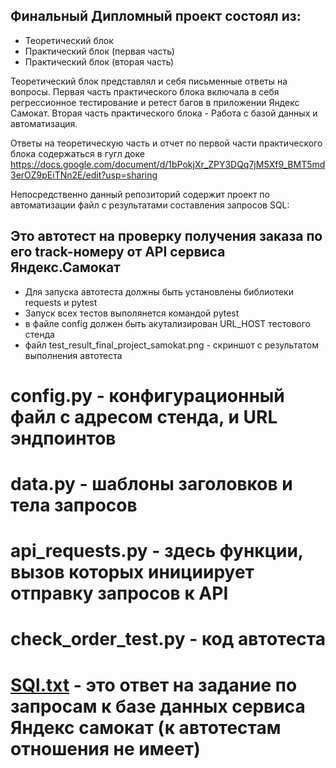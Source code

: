 ## Финальный Дипломный проект состоял из:
- Теоретический блок
- Практический блок (первая часть)
- Практический блок (вторая часть)

Теоретический блок представлял и себя письменные ответы на вопросы.
Первая часть практического блока включала в себя регрессионное тестирование и ретест багов в приложении Яндекс Самокат.
Вторая часть практического блока - Работа с базой данных и автоматизация.

Ответы на теоретическую часть и отчет по первой части практического блока содержаться в гугл доке https://docs.google.com/document/d/1bPokjXr_ZPY3DQq7jM5Xf9_BMT5md3erOZ9pEiTNn2E/edit?usp=sharing

Непосредственно данный репозиторий содержит проект по автоматизации файл с результатами составления запросов SQL:

## Это автотест на проверку получения заказа по его track-номеру от API сервиса Яндекс.Самокат

- Для запуска автотеста должны быть установлены библиотеки requests и pytest
- Запуск всех тестов выполянется командой pytest
- в файле config должен быть акутализирован URL_HOST тестового стенда
- файл test_result_final_project_samokat.png - скриншот с результатом выполнения автотеста


# config.py - конфигурационный файл с адресом стенда, и URL эндпоинтов
# data.py - шаблоны заголовков и тела запросов
# api_requests.py - здесь функции, вызов которых инициирует отправку запросов к API
# check_order_test.py  -  код автотеста 
# [SQl.txt](https://github.com/pavsta2/Portfolio-Yandex-Practicum-QA-/blob/master/Project%2010.%20Final%20diploma%20project/SQL.txt) - это ответ на задание по запросам к базе данных сервиса Яндекс самокат (к автотестам отношения не имеет)